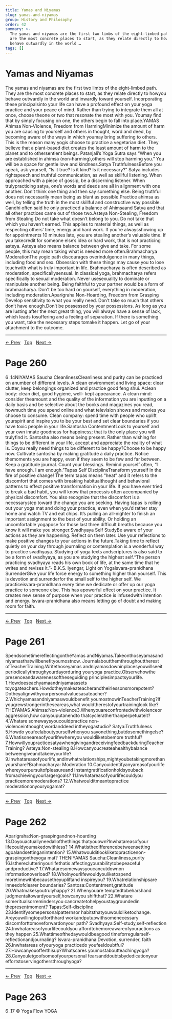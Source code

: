 ```yaml
---
title: Yamas and Niyamas
slug: yamas-and-niyamas
group: History and Philosophy
order: 42
summary: >-
  The yamas and niyamas are the first two limbs of the eight-limbed path. They
  are the most concrete places to start, as they relate directly to howyou
  behave outwardly in the world …
tags: []
---
```

# Yamas and Niyamas

The yamas and niyamas are the first two limbs of the eight-limbed path. They are the most concrete places to start, as they relate directly to howyou behave outwardly in the world and inwardly toward yourself. Incorporating these principalsinto your life can have a profound effect on your yoga practice and your peace of mind. Rather than trying to integrate them all at once, choose theone or two that resonate the most with you. Youmay find that by simply focusing on one, the others begin to fall into place.YAMAS Ahimsa Non-Violence, Freedom from HarmingMinimize the amount of harm you are causing to yourself and others in thought, word and deed, by becoming aware of the ways in which youmay bring suffering to others. This is the reason many yogis choose to practice a vegetarian diet. They believe that a plant-based diet creates the least amount of harm to the planet and to othersentient beings. Patanjali’s Yoga Sutra says “When you are established in ahimsa (non-harming),others will stop harming you.” You will be a space for gentle love and kindness.Satya TruthfulnessBefore you speak, ask yourself, “Is it true? Is it kind? Is it necessary?” Satya includes rightspeech and truthful communication, as well as skillful listening. When approached with a piece of gossip, be a discerning listener. When trulypracticing satya, one’s words and deeds are all in alignment with one another. Don’t think one thing and then say something else. Being truthful does not necessarily mean being as blunt as possible.Practice ahimsa as well, by telling the truth in the most skillful and constructive way possible. Gandhi often said he only practiced a balance of Ahimsaand Satya and that all other practices came out of those two.Asteya Non-Stealing, Freedom from Stealing Do not take what doesn’t belong to you. Do not take that which you haven’t earned. This applies to material things, as well as respecting others’ time, energy and hard work. If you’re alwaysshowing up for appointments 10 minutes late, you are stealing another’s valuable time. If you takecredit for someone else’s idea or hard work, that is not practicing asteya. Asteya also means balance between give and take. For some people, this may mean taking what is needed more often.Brahmacharya ModerationThe yogic path discourages overindulgence in many things, including food and sex. Obsession with these things may cause you to lose touchwith what is truly important in life. Brahmacharya is often described as moderation, specificallysensual. In classical yoga, brahmacharya refers specifically to sexual moderation. Never usesexuality to dominate or manipulate another being. Being faithful to your partner would be a form of brahmacharya. Don’t be too hard on yourself, everything in moderation, including moderation.Aparigraha Non-Hoarding, Freedom from Grasping Develop sensitivity to what you really need. Don’t take so much that others don’t have enough.Don’t be possessed by your possessions. As long as you are lusting after the next great thing, you will always have a sense of lack, which leads tosuffering and a feeling of separation. If there is something you want, take the necessary steps tomake it happen. Let go of your attachment to the outcome.

---
[← Prev](/pages/page-258.md) &nbsp; [Top](/index.md) &nbsp; [Next →](/pages/page-260.md)

# Page 260

6 .14NIYAMAS Saucha CleanlinessCleanliness and purity can be practiced on anumber of different levels. A clean environment and living space: clear clutter, keep belongings organized and practice good feng shui. Aclean body: clean diet, good hygiene, well- kept appearance. A clean mind: consider theamount and the quality of the information you are inputting on a daily basis and be selective about the books and magazines you read, howmuch time you spend online and what television shows and movies you choose to consume. Clean company: spend time with people who uplift yourspirit and inspire you to be your best and set clear boundaries if you have toxic people in your life.Santosha ContentmentLook to yourself and your own innate goodness for happiness; that is the only place you will trulyfind it. Santosha also means being present. Rather than wishing for things to be different in your life, accept and appreciate the reality of what is. Doyou really need things to be different to be happy?Choose to be happy now. Cultivate santosha by making gratitude a daily practice. Notice themoments you are happy, even if they seem to be few and far between. Keep a gratitude journal. Count your blessings. Remind yourself often, “I have enough. I am enough.”Tapas Self DisciplineTransform yourself in the fire of positive change! The term tapas means “heat” and it refers to the discomfort that comes with breaking habitualthought and behavioral patterns to effect positive transformation in your life. If you have ever tried to break a bad habit, you will know that processis often accompanied by physical discomfort. You also recognize that the discomfort is a necessarystep toward the change you are seeking. Having tapas is rolling out your yoga mat and doing your practice, even when you’d rather stay home and watch TV and eat chips. It’s pulling an all-nighter to finish an important assignment to the best of your ability. Or holding an uncomfortable yogapose for those last three difficult breaths because you know it will make you stronger.Svadhyaya Self StudyBe aware of your actions as they are happening. Reflect on them later. Use your reflections to make positive changes to your actions in the future.Taking time to reflect quietly on your day through journaling or contemplation is a wonderful way to practice svadhyaya. Studying of yoga texts andscriptures is also said to be a form of svadhyaya, as you are studying the highest self.“The person practicing svadhyaya reads his own book of life, at the same time that he writes and revises it.”- B.K.S. Iyengar, Light on YogaIsvara-pranidhana SurrenderGive your life force energy to something higher than yourself. This is devotion and surrenderfor the small self to the higher self. We practiceisvara-pranidhana every time we dedicate or offer up our yoga practice to someone else. This has apowerful effect on your practice. It creates new sense of purpose when your practice is infusedwith intention and energy. Isvara-pranidhana also means letting go of doubt and making room for faith.

---
[← Prev](/pages/page-259.md) &nbsp; [Top](/index.md) &nbsp; [Next →](/pages/page-261.md)

# Page 261

SpendsometimereflectingontheYamas andNiyamas.Takeonthoseyamasand niyamasthatwillbenefityoumostnow. Journalaboutthemthroughouttherest ofTeacherTraining.Writethoseyamas andniyamasdowninplacesyouwillseeit periodicallythroughyourdayorduring youryoga practice.Observehowthe presenceandawarenessoftheseguiding principlesimpactsyourlife. 1.Howdoeseachyamaandniyamaassets toyogateachers.Howdotheymakeateacherandtheirlessonsmorepotent?Dotheyalignwithyourpersonalvaluesasateacher?2.Whichyamasandniyamaswouldbenefit youmostnowinTeacherTraining?If yougrewstrongerintheseareas,what wouldtherestofyourtraininglook like? THEYAMAS Ahimsa:Non-violence3.Whenyouareconfrontedwithviolenceor aggression,how canyouputanendto thatcycleratherthanperpetuateit? 4.Whatare somewaysyoucouldpractice non-violenceinthought,wordanddeed intheyogastudio? Satya:Truthfulness 5.Howdo youfeelaboutyourselfwhenyou sayonething,butdosomethingelse? 6.Whatisoneareaofyourlifewhereyou wouldliketobemore truthful? 7.HowwillyoupracticesatyawhengivingandreceivingfeedbackduringTeacher Training? Asteya:Non-stealing 8.Howcanyoucreateahealthybalance betweengiveandtakeinyourlife? 9.Inwhatareasofyourlife,andinwhatrelationships,mightyoubetakingmorethanyourshare?Brahmacharya: Moderation 10.Canyouidentifyanyareasofyourlife whereyourpursuitofpleasureand instantgratificationholdsyouback fromachievingyourlargergoals? 11.Inwhatareasofyourlifecouldyou practicemoremoderations? 12.Whatwoulditmeantopractice moderationonyouryogamat?

---
[← Prev](/pages/page-260.md) &nbsp; [Top](/index.md) &nbsp; [Next →](/pages/page-262.md)

# Page 262

Aparigraha:Non-graspingandnon-hoarding 13.Doyouactuallyneedallofthethings thatyouown?Inwhatareasofyour lifecouldyoumakedowithless? 14.Whatisthedifferencebetweensetting agoalandsettinganintention? 15.Whatwoulditlookliketopracticenon-graspingontheyoga mat? THENIYAMAS Saucha:Cleanliness,purity 16.Isthereclutterinyourlifethatis affectingyourabilitytobepeaceful andproductive? 17.Whataresomewaysyoucancutdownon informationoverload? 18.Whoinyourlifewouldyouliketospend moretimewithbecausetheyupliftand inspireyou? 19.Whatrelationshipsare inneedofclearer boundaries? Santosa:Contentment,gratitude 20.Whatmakesyoutrulyhappy? 21.Whenyouare temptedtobeharshand judgmentaltowardyourself,howcanyou shiftthat? 22.Whatare someritualsorremindersyou cancreatetohelpyoustaygroundedin thepresentmoment? Tapas:Self-discipline 23.Identifysomepersonalpatternsor habitsthatyouwouldliketochange. Areyouwillingtoputforthhard workandputupwithsomenecessary discomforttomoveforwardonyour path? Svadhyaya:Self-study,self-reflection 24.Inwhatareasofyourlifecouldyou affordtobemoreawareofyouractions as they happen 25.Whattimeofthedaywouldbeagood timeforregularself-reflectionandjournaling? Isvara-pranidhana:Devotion, surrender, faith 26.Inwhatareas ofyouryoga practicedo youfeeldoubtful? 27.Howcanyouofferthisup?Whatscares youmostaboutteachingyoga? 28.Canyouletgoofsomeofyourpersonal fearsanddoubtsbydedicationyour effortstoservingothersthroughyoga?

---
[← Prev](/pages/page-261.md) &nbsp; [Top](/index.md) &nbsp; [Next →](/pages/page-263.md)

# Page 263

6 .17 © Yoga Flow YOGA

